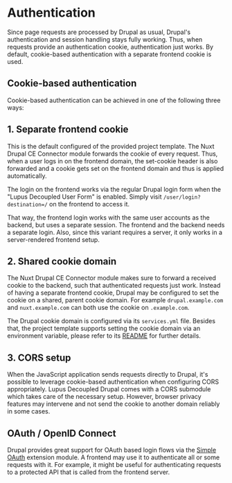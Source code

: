 # Authentication

Since page requests are processed by Drupal as usual, Drupal's authentication and session handling
stays fully working. Thus, when requests provide an authentication cookie, authentication just works. By default, cookie-based authentication with a separate frontend cookie is used.

## Cookie-based authentication

Cookie-based authentication can be achieved in one of the following three ways:

## 1. Separate frontend cookie

This is the default configured of the provided project template. The Nuxt Drupal CE Connector module forwards the cookie of every request. Thus, when a user logs in on the frontend domain, the set-cookie header is also forwarded and a cookie gets set on the frontend domain and thus is applied automatically.

The login on the frontend works via the regular Drupal login form when the "Lupus Decoupled User Form" is enabled. Simply visit `/user/login?destination=/` on the frontend to access it.

That way, the frontend login works with the same user accounts as the backend, but uses a separate session. The frontend and the backend needs a separate login. Also, since this variant requires a server, it only works in a server-rendered frontend setup.

## 2. Shared cookie domain

The Nuxt Drupal CE Connector module makes sure to forward a received cookie to the backend, such that authenticated requests just work. Instead of having a separate frontend cookie, Drupal may be configured to set the cookie on a shared, parent cookie domain. For example `drupal.example.com` and `nuxt.example.com` can both use the cookie on `.example.com`.

The Drupal cookie domain is configured via its `services.yml` file. Besides that, the project template supports setting the cookie domain via an environment variable, please refer to its [README](https://github.com/drunomics/lupus-decoupled-project?tab=readme-ov-file#automatic-frontend-login-via-a-shared-cookie-domain) for further details.

## 3. CORS setup

When the JavaScript application sends requests directly to Drupal, it's possible to leverage cookie-based authentication when configuring CORS appropriately. Lupus Decoupled Drupal comes with a CORS submodule which takes care of the necessary setup. However, browser privacy features may intervene and not send the cookie to another domain reliably in some cases.

## OAuth / OpenID Connect

Drupal provides great support for OAuth based login flows via the [Simple OAuth](https://www.drupal.org/project/simple_oauth) extension module. A frontend may use it to authenticate all or some requests with it. For example, it might be useful for authenticating requests to a protected API that is called from the frontend server.
